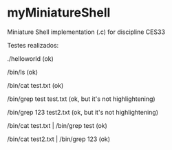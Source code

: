 # myMiniatureShell
Miniature Shell implementation (.c) for discipline CES33

Testes realizados:

./helloworld (ok)

/bin/ls (ok)

/bin/cat test.txt (ok)

/bin/grep test test.txt (ok, but it's not highlightening)

/bin/grep 123 test2.txt (ok, but it's not highlightening)

/bin/cat test.txt | /bin/grep test (ok)

/bin/cat test2.txt | /bin/grep 123 (ok)
